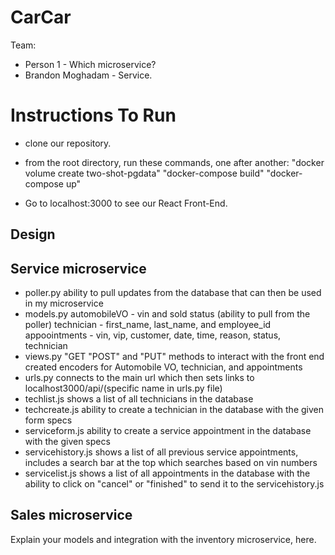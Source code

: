 # CarCar

Team:

* Person 1 - Which microservice?
* Brandon Moghadam - Service.

# Instructions To Run

* clone our repository.
* from the root directory, run these commands, one after another:
 "docker volume create two-shot-pgdata"
 "docker-compose build"
 "docker-compose up"

 * Go to localhost:3000 to see our React Front-End.

## Design

## Service microservice
- poller.py
ability to pull updates from the database that can then be used in my microservice
- models.py
automobileVO - vin and sold status (ability to pull from the poller)
technician - first_name, last_name, and employee_id
appoointments - vin, vip, customer, date, time, reason, status, technician
- views.py
"GET "POST" and "PUT" methods to interact with the front end
created encoders for Automobile VO, technician, and appointments
- urls.py
connects to the main url which then sets links to localhost3000/api/(specific name in urls.py file)
- techlist.js
shows a list of all technicians in the database
- techcreate.js
ability to create a technician in the database with the given form specs
- serviceform.js
ability to create a service appointment in the database with the given specs
- servicehistory.js
shows a list of all previous service appointments, includes a search bar at the top which searches based on vin numbers
- servicelist.js
shows a list of all appointments in the database with the ability to click on "cancel" or "finished" to send it to the servicehistory.js
## Sales microservice

Explain your models and integration with the inventory
microservice, here.
